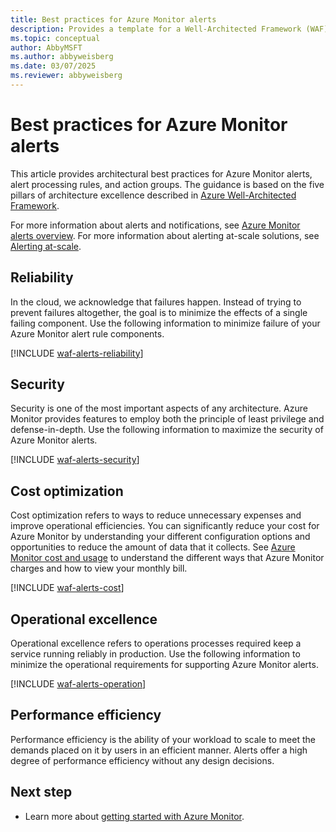 ```yaml
---
title: Best practices for Azure Monitor alerts
description: Provides a template for a Well-Architected Framework (WAF) article specific to Azure Monitor alerts.
ms.topic: conceptual
author: AbbyMSFT
ms.author: abbyweisberg
ms.date: 03/07/2025
ms.reviewer: abbyweisberg
---
```


# Best practices for Azure Monitor alerts

This article provides architectural best practices for Azure Monitor alerts, alert processing rules, and action groups. The guidance is based on the five pillars of architecture excellence described in [Azure Well-Architected Framework](/azure/architecture/framework/).

For more information about alerts and notifications, see [Azure Monitor alerts overview](../alerts/alerts-overview.md).
For more information about alerting at-scale solutions, see [Alerting at-scale](../alerts/alerts-overview.md#alerting-at-scale).

## Reliability

In the cloud, we acknowledge that failures happen. Instead of trying to prevent failures altogether, the goal is to minimize the effects of a single failing component. Use the following information to minimize failure of your Azure Monitor alert rule components.

[!INCLUDE [waf-alerts-reliability](../includes/waf-alerts-reliability.md)]

## Security

Security is one of the most important aspects of any architecture. Azure Monitor provides features to employ both the principle of least privilege and defense-in-depth. Use the following information to maximize the security of Azure Monitor alerts.

[!INCLUDE [waf-alerts-security](../includes/waf-alerts-security.md)]

## Cost optimization

Cost optimization refers to ways to reduce unnecessary expenses and improve operational efficiencies. You can significantly reduce your cost for Azure Monitor by understanding your different configuration options and opportunities to reduce the amount of data that it collects. See [Azure Monitor cost and usage](../fundamentals/cost-usage.md) to understand the different ways that Azure Monitor charges and how to view your monthly bill.

[!INCLUDE [waf-alerts-cost](../includes/waf-alerts-cost.md)]

## Operational excellence

Operational excellence refers to operations processes required keep a service running reliably in production. Use the following information to minimize the operational requirements for supporting Azure Monitor alerts.

[!INCLUDE [waf-alerts-operation](../includes/waf-alerts-operation.md)]

## Performance efficiency

Performance efficiency is the ability of your workload to scale to meet the demands placed on it by users in an efficient manner.
Alerts offer a high degree of performance efficiency without any design decisions.

## Next step

* Learn more about [getting started with Azure Monitor](../fundamentals/getting-started.md).
